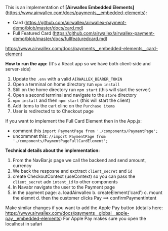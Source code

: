 This is an implementation of **[Airwallex Embedded Elements]**(https://www.airwallex.com/docs/payments__embedded-elements):

- Card (https://github.com/airwallex/airwallex-payment-demo/blob/master/docs/card.md)
- Full Featured Card (https://github.com/airwallex/airwallex-payment-demo/blob/master/docs/fullfeaturedcard.md)

https://www.airwallex.com/docs/payments__embedded-elements__card-element

**How to run the app:**
(It's a React app so we have both client-side and server-side)

1. Update the `.env` with a valid `AIRWALLEX_BEARER_TOKEN`
2. Open a terminal on home directory run `npm install`
3. Still on the home directory run `npm start` (this will start the server)
4. Open a second terminal and navigate to the `store` directory
5. `npm install` and then `npm start` (this will start the client)
6. Add items to the cart clinc on the `Purchase items`
7. User is redirected to to Checkout page

If you want to implement the Full Card Element then in the App.js:
- comment this `import PaymentPage from './components/PaymentPage';`
- uncommnet this: `//import PaymentPage from './components/PaymentPageFullCardElement';`


**Technical details about the implementation:**

1. From the NavBar.js page we call the backend and send amount, currency 
2. We back the resposne and exctract `client_secret` and `id`
3. create CheckoutContext (useContext) so you can pass the `client_secret` adn `intent_id` to other components
4. In Navabr navigate the user to the Payment page
5. in the payment page:
    a. loadAirwallex
    b. createElement('card')
    c. mount the elemnt 
    d. then the customer clicks Pay ==> confirmPaymentIntent




Make similar changes if you want to add the Apple Pay button 
(details here: https://www.airwallex.com/docs/payments__global__apple-pay__embedded-elements)
For Apple Pay makes sure you open the localhost in safari
